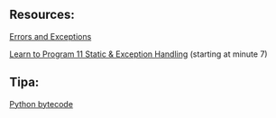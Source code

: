 ## Resources:

[Errors and Exceptions](https://docs.python.org/3/tutorial/errors.html)

[Learn to Program 11 Static & Exception Handling](https://www.youtube.com/watch?v=7vbgD-3s-w4&ab_channel=DerekBanas) (starting at minute 7)


## Tipa:

[Python bytecode](https://docs.python.org/3.4/library/dis.html)
